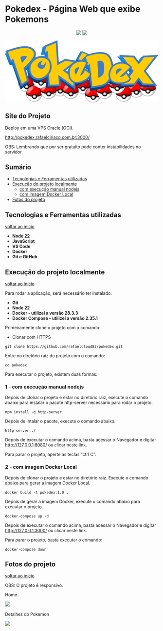 <h1>Pokedex - Página Web que exibe Pokemons</h1> 

<p align="center">
  <img src="https://img.shields.io/static/v1?label=javascript&message=language&color=blue&style=for-the-badge&logo=JAVASCRIPT"/>  
  <img src="https://img.shields.io/static/v1?label=STATUS&message=CONCLUIDO&color=GREEN&style=for-the-badge"/>
</p>

![logo](/assets/images/logo.svg)

## Site do Projeto

Deploy em uma VPS Oracle (OCI).

http://pokedex.rafaelciriaco.com.br:3000/

OBS: Lembrando que por ser gratuito pode conter instabilidades no servidor.

## Sumário

* [Tecnologias e Ferramentas utilizadas](#tecnologias-e-ferramentas-utilizadas)
* [Execução do projeto localmente](#execução-do-projeto-localmente)
    * [com execução manual nodejs](#1---com-execução-manual-nodejs)
    * [com imagem Docker Local](#2---com-imagem-docker-local)
* [Fotos do projeto](#fotos-do-projeto)

## Tecnologias e Ferramentas utilizadas

[voltar ao início](#sumário)

* **Node 22**
* **JavaScript**
* **VS Code**
* **Docker**
* **Git e GitHub**

## Execução do projeto localmente

[voltar ao início](#sumário)

Para rodar a aplicação, será necessário ter instalado:

* **Git**
* **Node 22**
* **Docker - utilizei a versão 28.3.3**
* **Docker Compose - utilizei a versão 2.35.1**

Primeiramente clone o projeto com o comando:

- Clonar com HTTPS

```shell
git clone https://github.com/rafaelcloud83/pokedex.git
```

Entre no diretório raiz do projeto com o comando:

```shell
cd pokedex
```

Para executar o projeto, existem duas formas:

### 1 - com execução manual nodejs

Depois de clonar o projeto e estar no diretório raiz, execute o comando abaixo para instalar o pacote http-server necessário para rodar o projeto.

```shell
npm install -g http-server 
```

Depois de intalar o pacote, execute o comando abaixo.

```shell
http-server ./
```

Depois de executar o comando acima, basta acessar o Navegador e digitar http://127.0.0.1:8080/ ou clicar neste link.

Para parar o projeto, aperte as teclas "ctrl C".

### 2 - com imagem Docker Local

Depois de clonar o projeto e estar no diretório raiz. Execute o comando abaixo para gerar a imagem Docker Local.

```shell
docker build -t pokedex:1.0 .
```

Depois de gerar a imagem Docker, execute o comando abaixo para executar o projeto.

```shell
docker-compose up -d
```

Depois de executar o comando acima, basta acessar o Navegador e digitar http://127.0.0.1:3000/ ou clicar neste link.

Para parar o projeto, basta executar o comando:

```shell
docker-compose down
```

## Fotos do projeto

[voltar ao início](#sumário)

OBS: O projeto é responsivo.

Home

<img src="https://github.com/rafaelcloud83/assets-repository/blob/main/pokedex/index.png?raw=true">

Detalhes do Pokemon

<img src="https://github.com/rafaelcloud83/assets-repository/blob/main/pokedex/pokemon.png?raw=true">